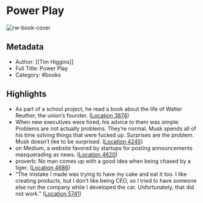 # Power Play

![rw-book-cover](https://m.media-amazon.com/images/I/91rv+0PzFPL._SY160.jpg)

## Metadata
- Author: [[Tim Higgins]]
- Full Title: Power Play
- Category: #books

## Highlights
- As part of a school project, he read a book about the life of Walter Reuther, the union’s founder. ([Location 3874](https://readwise.io/to_kindle?action=open&asin=B08MQ4KWWR&location=3874))
- When new executives were hired, his advice to them was simple: Problems are not actually problems. They’re normal. Musk spends all of his time solving things that were fucked up. Surprises are the problem. Musk doesn’t like to be surprised. ([Location 4245](https://readwise.io/to_kindle?action=open&asin=B08MQ4KWWR&location=4245))
- on Medium, a website favored by startups for posting announcements masquerading as news. ([Location 4620](https://readwise.io/to_kindle?action=open&asin=B08MQ4KWWR&location=4620))
- proverb: No man comes up with a good idea when being chased by a tiger. ([Location 4686](https://readwise.io/to_kindle?action=open&asin=B08MQ4KWWR&location=4686))
- “The mistake I made was trying to have my cake and eat it too. I like creating products, but I don’t like being CEO, so I tried to have someone else run the company while I developed the car. Unfortunately, that did not work.” ([Location 5741](https://readwise.io/to_kindle?action=open&asin=B08MQ4KWWR&location=5741))
